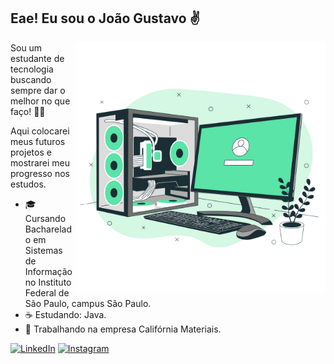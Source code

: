 ## Eae! Eu sou o João Gustavo ✌️

<img src="image.png" alt="ilustração de um computador" width="400px" align="right">

Sou um estudante de tecnologia buscando sempre dar o melhor no que faço! 🎯💪

Aqui colocarei meus futuros projetos e mostrarei meu progresso nos estudos.

- 🎓 Cursando Bacharelado em Sistemas de Informação no Instituto Federal de São Paulo, campus São Paulo.
- ☕ Estudando: Java.
- 💼 Trabalhando na empresa Califórnia Materiais.

<p align="left">
  <a href="https://www.linkedin.com/in/joão-gustavo-dos-santos/" title="LinkedIn">
  <img src="https://img.shields.io/badge/-Linkedin-0e76a8?style=flat-square&logo=Linkedin&logoColor=white" alt="LinkedIn"/></a>
  <a href="https://www.instagram.com/_joaogus_/" title="Instagram">
  <img src="https://img.shields.io/badge/-Instagram-DF0174?style=flat-square&labelColor=DF0174&logo=instagram&logoColor=white" alt="Instagram"/></a>
</p>
